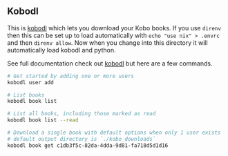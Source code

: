 ## Kobodl

This is [kobodl](https://github.com/subdavis/kobo-book-downloader) which lets you download your Kobo books. If you use `direnv` then this can be set up to load automatically with `echo "use nix" > .envrc` and then `direnv allow`. Now when you change into this directory it will automatically load kobodl and python.

See full documentation check out [kobodl](https://github.com/subdavis/kobo-book-downloader) but here are a few commands.

```bash
# Get started by adding one or more users
kobodl user add

# List books
kobodl book list

# List all books, including those marked as read
kobodl book list --read

# Download a single book with default options when only 1 user exists
# default output directory is `./kobo_downloads` 
kobodl book get c1db3f5c-82da-4dda-9d81-fa718d5d1d16
```
